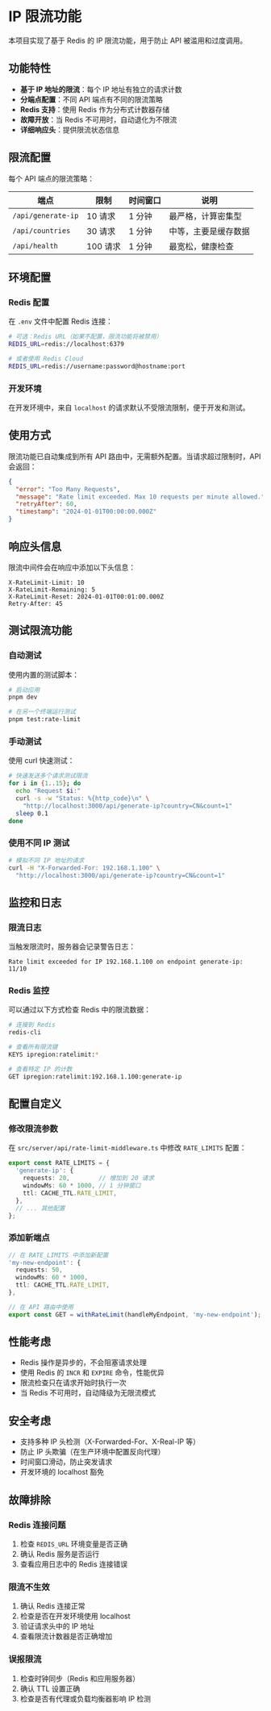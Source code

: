 # IP 限流功能

本项目实现了基于 Redis 的 IP 限流功能，用于防止 API 被滥用和过度调用。

## 功能特性

- **基于 IP 地址的限流**：每个 IP 地址有独立的请求计数
- **分端点配置**：不同 API 端点有不同的限流策略
- **Redis 支持**：使用 Redis 作为分布式计数器存储
- **故障开放**：当 Redis 不可用时，自动退化为不限流
- **详细响应头**：提供限流状态信息

## 限流配置

每个 API 端点的限流策略：

| 端点 | 限制 | 时间窗口 | 说明 |
|------|------|----------|------|
| `/api/generate-ip` | 10 请求 | 1 分钟 | 最严格，计算密集型 |
| `/api/countries` | 30 请求 | 1 分钟 | 中等，主要是缓存数据 |
| `/api/health` | 100 请求 | 1 分钟 | 最宽松，健康检查 |

## 环境配置

### Redis 配置

在 `.env` 文件中配置 Redis 连接：

```bash
# 可选：Redis URL（如果不配置，限流功能将被禁用）
REDIS_URL=redis://localhost:6379

# 或者使用 Redis Cloud
REDIS_URL=redis://username:password@hostname:port
```

### 开发环境

在开发环境中，来自 `localhost` 的请求默认不受限流限制，便于开发和测试。

## 使用方式

限流功能已自动集成到所有 API 路由中，无需额外配置。当请求超过限制时，API 会返回：

```json
{
  "error": "Too Many Requests",
  "message": "Rate limit exceeded. Max 10 requests per minute allowed.",
  "retryAfter": 60,
  "timestamp": "2024-01-01T00:00:00.000Z"
}
```

## 响应头信息

限流中间件会在响应中添加以下头信息：

```
X-RateLimit-Limit: 10
X-RateLimit-Remaining: 5
X-RateLimit-Reset: 2024-01-01T00:01:00.000Z
Retry-After: 45
```

## 测试限流功能

### 自动测试

使用内置的测试脚本：

```bash
# 启动应用
pnpm dev

# 在另一个终端运行测试
pnpm test:rate-limit
```

### 手动测试

使用 curl 快速测试：

```bash
# 快速发送多个请求测试限流
for i in {1..15}; do
  echo "Request $i:"
  curl -s -w "Status: %{http_code}\n" \
    "http://localhost:3000/api/generate-ip?country=CN&count=1"
  sleep 0.1
done
```

### 使用不同 IP 测试

```bash
# 模拟不同 IP 地址的请求
curl -H "X-Forwarded-For: 192.168.1.100" \
  "http://localhost:3000/api/generate-ip?country=CN&count=1"
```

## 监控和日志

### 限流日志

当触发限流时，服务器会记录警告日志：

```
Rate limit exceeded for IP 192.168.1.100 on endpoint generate-ip: 11/10
```

### Redis 监控

可以通过以下方式检查 Redis 中的限流数据：

```bash
# 连接到 Redis
redis-cli

# 查看所有限流键
KEYS ipregion:ratelimit:*

# 查看特定 IP 的计数
GET ipregion:ratelimit:192.168.1.100:generate-ip
```

## 配置自定义

### 修改限流参数

在 `src/server/api/rate-limit-middleware.ts` 中修改 `RATE_LIMITS` 配置：

```typescript
export const RATE_LIMITS = {
  'generate-ip': {
    requests: 20,        // 增加到 20 请求
    windowMs: 60 * 1000, // 1 分钟窗口
    ttl: CACHE_TTL.RATE_LIMIT,
  },
  // ... 其他配置
};
```

### 添加新端点

```typescript
// 在 RATE_LIMITS 中添加新配置
'my-new-endpoint': {
  requests: 50,
  windowMs: 60 * 1000,
  ttl: CACHE_TTL.RATE_LIMIT,
},

// 在 API 路由中使用
export const GET = withRateLimit(handleMyEndpoint, 'my-new-endpoint');
```

## 性能考虑

- Redis 操作是异步的，不会阻塞请求处理
- 使用 Redis 的 `INCR` 和 `EXPIRE` 命令，性能优异
- 限流检查只在请求开始时执行一次
- 当 Redis 不可用时，自动降级为无限流模式

## 安全考虑

- 支持多种 IP 头检测（X-Forwarded-For、X-Real-IP 等）
- 防止 IP 头欺骗（在生产环境中配置反向代理）
- 时间窗口滑动，防止突发请求
- 开发环境的 localhost 豁免

## 故障排除

### Redis 连接问题

1. 检查 `REDIS_URL` 环境变量是否正确
2. 确认 Redis 服务是否运行
3. 查看应用日志中的 Redis 连接错误

### 限流不生效

1. 确认 Redis 连接正常
2. 检查是否在开发环境使用 localhost
3. 验证请求头中的 IP 地址
4. 查看限流计数器是否正确增加

### 误报限流

1. 检查时钟同步（Redis 和应用服务器）
2. 确认 TTL 设置正确
3. 检查是否有代理或负载均衡器影响 IP 检测 